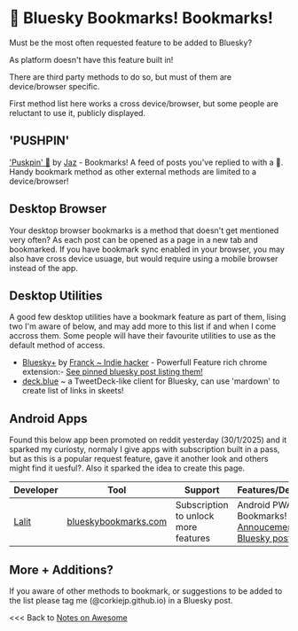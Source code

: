 # 📌 Bluesky Bookmarks! Bookmarks!

Must be the most often requested feature to be added to Bluesky?

As platform doesn't have this feature built in!

There are third party methods to do so, but must of them are device/browser specific.

First method list here works a cross device/browser, but some people are reluctant to use it, publicly displayed.

## 'PUSHPIN'

['Puskpin' 📌](https://bsky.app/profile/jaz.bsky.social/feed/my-pins) by [Jaz](https://bsky.app/profile/did:plc:q6gjnaw2blty4crticxkmujt) - Bookmarks! A feed of posts you've replied to with a 📌. Handy bookmark method as other external methods are limited to a device/browser!

## Desktop Browser

Your desktop browser bookmarks is a method that doesn't get mentioned very often? As each post can be opened as a page in a new tab and bookmarked. If you have bookmark sync enabled in your browser, you may also have cross device usuage, but would require using a mobile browser instead of the app.

## Desktop Utilities

A good few desktop utilities have a bookmark feature as part of them, lising two I'm aware of below, and may add more to this list if and when I come accross them. Some people will have their favourite utilities to use as the default method of access.

  - [Bluesky+](https://chromewebstore.google.com/detail/bluesky+/flbheallcbkoaffegmjenkpojhocmdla) by [Franck ~ Indie hacker](https://bsky.app/profile/franck.blue) - Powerfull Feature rich chrome extension:- [See pinned bluesky post listing them!](https://bsky.app/profile/did:plc:h5vg54cmlkpwnz2p3symlm2t/post/3ldj7wsivd22u)
  - [deck.blue](https://deck.blue/) ~ a TweetDeck-like client for Bluesky, can use 'mardown' to create list of links in skeets!

## Android Apps

Found this below app been promoted on reddit yesterday (30/1/2025) and it sparked my curiosty, normaly I give apps with subscription built in a pass, but as this is a popular request feature, gave it another look and others might find it uesful?. Also it sparked the idea to create this page.

| Developer | Tool | Support | Features/Description |
|-----------|------|---------|-------------------|
| [Lalit](https://bsky.app/profile/did:plc:tx4quzdjqbupsqasreq4qwph) | [blueskybookmarks.com](https://blueskybookmarks.com/) | Subscription to unlock more features | Android PWA for Bookmarks! See [Annoucement Bluesky post](https://bsky.app/profile/did:plc:tx4quzdjqbupsqasreq4qwph/post/3lgvw7iasjs2g) |

## More + Additions?

If you aware of other methods to bookmark, or suggestions to be added to the list please tag me (@corkiejp.github.io) in a Bluesky post.





<<< Back to [Notes on Awesome](/README.md)
